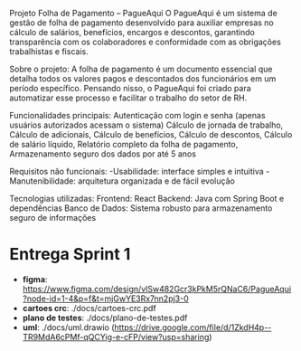Projeto Folha de Pagamento – PagueAqui
O PagueAqui é um sistema de gestão de folha de pagamento desenvolvido para auxiliar empresas no cálculo de salários, benefícios, encargos e descontos, garantindo transparência com os colaboradores e conformidade com as obrigações trabalhistas e fiscais.

Sobre o projeto:
A folha de pagamento é um documento essencial que detalha todos os valores pagos e descontados dos funcionários em um período específico. Pensando nisso, o PagueAqui foi criado para automatizar esse processo e facilitar o trabalho do setor de RH.

Funcionalidades principais:
Autenticação com login e senha (apenas usuários autorizados acessam o sistema)
Cálculo de jornada de trabalho,
Cálculo de adicionais,
Cálculo de benefícios,
Cálculo de descontos,
Cálculo de salário líquido,
Relatório completo da folha de pagamento,
Armazenamento seguro dos dados por até 5 anos

Requisitos não funcionais:
-Usabilidade: interface simples e intuitiva
-Manutenibilidade: arquitetura organizada e de fácil evolução

Tecnologias utilizadas:
Frontend: React
Backend: Java com Spring Boot e dependências
Banco de Dados: Sistema robusto para armazenamento seguro de informações

# Entrega Sprint 1

- **figma**: https://www.figma.com/design/vlSw482Gcr3kPkM5rQNaC6/PagueAqui?node-id=1-4&p=f&t=mjGwYE3Rx7nn2pj3-0
- **cartoes crc**: ./docs/cartoes-crc.pdf
- **plano de testes**: ./docs/plano-de-testes.pdf
- **uml**: ./docs/uml.drawio (https://drive.google.com/file/d/1ZkdH4p--TR9MdA6cPMf-qQCYig-e-cFP/view?usp=sharing)